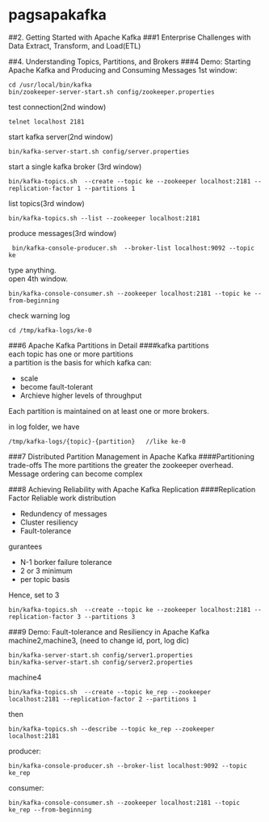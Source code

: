 # pagsapakafka
##2. Getting Started with Apache Kafka
###1 Enterprise Challenges with Data
Extract, Transform, and Load(ETL)


##4. Understanding Topics, Partitions, and Brokers
###4 Demo: Starting Apache Kafka and Producing and Consuming Messages
1st window:
```
cd /usr/local/bin/kafka
bin/zookeeper-server-start.sh config/zookeeper.properties
```
test connection(2nd window)
```
telnet localhost 2181
```
start kafka server(2nd window)
```
bin/kafka-server-start.sh config/server.properties
```
start a single kafka broker (3rd window)
```
bin/kafka-topics.sh  --create --topic ke --zookeeper localhost:2181 --replication-factor 1 --partitions 1
```
list topics(3rd window)
```
bin/kafka-topics.sh --list --zookeeper localhost:2181
```
produce messages(3rd window)
```
 bin/kafka-console-producer.sh  --broker-list localhost:9092 --topic ke
```
type anything.  
open 4th window.
```
bin/kafka-console-consumer.sh --zookeeper localhost:2181 --topic ke --from-beginning
```
check warning log
```
cd /tmp/kafka-logs/ke-0
``` 

###6 Apache Kafka Partitions in Detail
####kafka partitions  
each topic has one or more partitions  
a partition is the basis for which kafka can:
- scale
- become fault-tolerant
- Archieve higher levels of throughput

Each partition is maintained on at least one or more brokers.  

in log folder, we have
```
/tmp/kafka-logs/{topic}-{partition}   //like ke-0
```
###7 Distributed Partition Management in Apache Kafka
####Partitioning trade-offs
The more partitions the greater the zookeeper overhead.  
Message ordering can become complex 


###8 Achieving Reliability with Apache Kafka Replication
####Replication Factor
Reliable work distribution
- Redundency of messages
- Cluster resiliency
- Fault-tolerance  

gurantees
- N-1 borker failure tolerance
- 2 or 3 minimum
- per topic basis  


Hence, set to 3
```
bin/kafka-topics.sh  --create --topic ke --zookeeper localhost:2181 --replication-factor 3 --partitions 3
```
###9 Demo: Fault-tolerance and Resiliency in Apache Kafka
machine2,machine3, (need to change id, port, log dic)
```
bin/kafka-server-start.sh config/server1.properties
bin/kafka-server-start.sh config/server2.properties
```
machine4
```
bin/kafka-topics.sh  --create --topic ke_rep --zookeeper localhost:2181 --replication-factor 2 --partitions 1
```
then
```
bin/kafka-topics.sh --describe --topic ke_rep --zookeeper localhost:2181
```
producer:
```
bin/kafka-console-producer.sh --broker-list localhost:9092 --topic ke_rep
```
consumer:
```
bin/kafka-console-consumer.sh --zookeeper localhost:2181 --topic ke_rep --from-beginning
```
